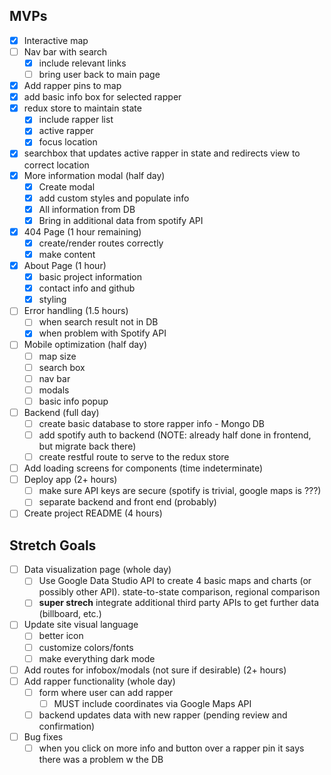 

## MVPs

- [x] Interactive map
- [ ] Nav bar with search
  - [x] include relevant links 
  - [ ] bring user back to main page
- [x] Add rapper pins to map
- [x] add basic info box for selected rapper
- [x] redux store to maintain state
  - [x] include rapper list
  - [x] active rapper
  - [x] focus location
- [x] searchbox that updates active rapper in state and redirects view to correct location
- [x] More information modal (half day)
  - [x] Create modal
  - [x] add custom styles and populate info
  - [x] All information from DB 
  - [x] Bring in additional data from spotify API
- [x] 404 Page (1 hour remaining)
  - [x] create/render routes correctly
  - [x] make content
- [x] About Page (1 hour)
  - [x] basic project information
  - [x] contact info and github
  - [x] styling
- [ ] Error handling (1.5 hours)
  - [ ] when search result not in DB 
  - [x] when problem with Spotify API
- [ ] Mobile optimization (half day)
  - [ ] map size
  - [ ] search box
  - [ ] nav bar 
  - [ ] modals 
  - [ ] basic info popup
- [ ] Backend (full day)
  - [ ] create basic database to store rapper info - Mongo DB
  - [ ] add spotify auth to backend (NOTE: already half done in frontend, but migrate back there)
  - [ ] create restful route to serve to the redux store
- [ ] Add loading screens for components (time indeterminate)
- [ ] Deploy app (2+ hours)
  - [ ] make sure API keys are secure (spotify is trivial, google maps is ???)
  - [ ] separate backend and front end (probably)
- [ ] Create project README (4 hours)

## Stretch Goals
- [ ] Data visualization page (whole day)
  - [ ] Use Google Data Studio API to create 4 basic maps and charts (or possibly other API). state-to-state comparison, regional comparison
  - [ ] **super strech** integrate additional third party APIs to get further data (billboard, etc.)
- [ ] Update site visual language 
  - [ ] better icon
  - [ ] customize colors/fonts 
  - [ ] make everything dark mode 
- [ ] Add routes for infobox/modals (not sure if desirable) (2+ hours)
- [ ] Add rapper functionality (whole day)
  - [ ] form where user can add rapper
    - [ ] MUST include coordinates via Google Maps API
  - [ ] backend updates data with new rapper (pending review and confirmation)
- [ ] Bug fixes
  - [ ] when you click on more info and button over a rapper pin it says there was a problem w the DB
